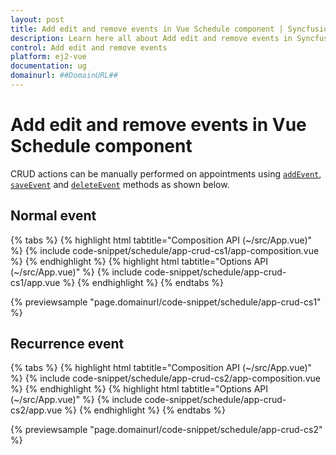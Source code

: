 ```yaml
---
layout: post
title: Add edit and remove events in Vue Schedule component | Syncfusion
description: Learn here all about Add edit and remove events in Syncfusion Vue Schedule component of Syncfusion Essential JS 2 and more.
control: Add edit and remove events 
platform: ej2-vue
documentation: ug
domainurl: ##DomainURL##
---
```


# Add edit and remove events in Vue Schedule component

CRUD actions can be manually performed on appointments using [`addEvent`](https://ej2.syncfusion.com/vue/documentation/api/schedule/#addevent), [`saveEvent`](https://ej2.syncfusion.com/vue/documentation/api/schedule/#saveevent) and [`deleteEvent`](https://ej2.syncfusion.com/vue/documentation/api/schedule/#deleteevent) methods as shown below.

## Normal event

{% tabs %}
{% highlight html tabtitle="Composition API (~/src/App.vue)" %}
{% include code-snippet/schedule/app-crud-cs1/app-composition.vue %}
{% endhighlight %}
{% highlight html tabtitle="Options API (~/src/App.vue)" %}
{% include code-snippet/schedule/app-crud-cs1/app.vue %}
{% endhighlight %}
{% endtabs %}
        
{% previewsample "page.domainurl/code-snippet/schedule/app-crud-cs1" %}

## Recurrence event

{% tabs %}
{% highlight html tabtitle="Composition API (~/src/App.vue)" %}
{% include code-snippet/schedule/app-crud-cs2/app-composition.vue %}
{% endhighlight %}
{% highlight html tabtitle="Options API (~/src/App.vue)" %}
{% include code-snippet/schedule/app-crud-cs2/app.vue %}
{% endhighlight %}
{% endtabs %}
        
{% previewsample "page.domainurl/code-snippet/schedule/app-crud-cs2" %}